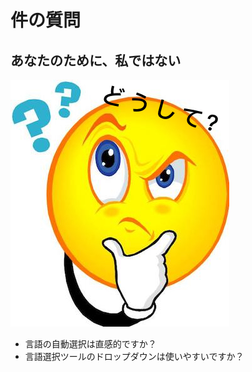 <!SLIDE >
# 件の質問
## あなたのために、私ではない

![Questions](../_images/questions.jpg)

* 言語の自動選択は直感的ですか？
* 言語選択ツールのドロップダウンは使いやすいですか？
